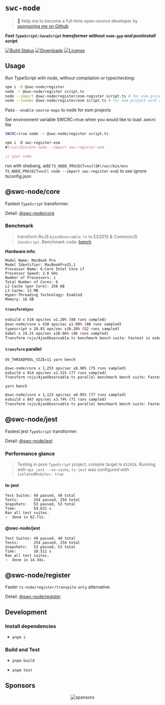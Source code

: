 # `swc-node`

> 🚀 Help me to become a full-time open-source developer by [sponsoring me on Github](https://github.com/sponsors/Brooooooklyn)

**_Fast `TypeScript/JavaScript` transformer without `node-gyp` and postinstall script_**.

<p>
  <a href="https://github.com/swc-project/swc-node/actions"><img src="https://github.com/swc-project/swc-node/workflows/CI/badge.svg" alt="Build Status" /></a>
  <a href="https://npmcharts.com/compare/@swc-node/core?minimal=true"><img src="https://img.shields.io/npm/dm/@swc-node/core.svg?sanitize=true" alt="Downloads" /></a>
  <a href="https://github.com/swc-project/swc-node/blob/master/LICENSE"><img src="https://img.shields.io/npm/l/@swc-node/core.svg?sanitize=true" alt="License" /></a>
</p>

## Usage

Run TypeScript with node, without compilation or typechecking:

```bash
npm i -D @swc-node/register
node -r @swc-node/register script.ts
node --import @swc-node/register/esm-register script.ts # for esm project with node>=20.6
node --loader @swc-node/register/esm script.ts # for esm project with node<=20.5, deprecated
```

Pass `--enable-source-maps` to node for esm projects

Set environment variable SWCRC=true when you would like to load .swcrc file

```bash
SWCRC=true node -r @swc-node/register script.ts
```

```typescript
npm i -D swc-register-esm
#!/usr/bin/env node --import swc-register-esm

// your code
```

run with shebang, add `TS_NODE_PROJECT=null`(`#!/usr/bin/env TS_NODE_PROJECT=null node --import swc-register-esm`) to use ignore tsconfig.json

## @swc-node/core

Fastest `TypeScript` transformer.

Detail: [@swc-node/core](./packages/core)

### Benchmark

> transform RxJS `AjaxObservable.ts` to ES2015 & CommonJS `JavaScript`. Benchmark code: [bench](./bench/index.ts)

**Hardware info**:

```
Model Name: MacBook Pro
Model Identifier: MacBookPro15,1
Processor Name: 6-Core Intel Core i7
Processor Speed: 2.6 GHz
Number of Processors: 1
Total Number of Cores: 6
L2 Cache (per Core): 256 KB
L3 Cache: 12 MB
Hyper-Threading Technology: Enabled
Memory: 16 GB
```

#### `transformSync`

```bash
esbuild x 510 ops/sec ±1.28% (88 runs sampled)
@swc-node/core x 438 ops/sec ±1.00% (88 runs sampled)
typescript x 28.83 ops/sec ±10.20% (52 runs sampled)
babel x 24.21 ops/sec ±10.66% (46 runs sampled)
Transform rxjs/AjaxObservable.ts benchmark bench suite: Fastest is esbuild
```

#### `transform` parallel

`UV_THREADPOOL_SIZE=11 yarn bench`

```bash
@swc-node/core x 1,253 ops/sec ±0.90% (75 runs sampled)
esbuild x 914 ops/sec ±1.31% (77 runs sampled)
Transform rxjs/AjaxObservable.ts parallel benchmark bench suite: Fastest is @swc-node/core
```

`yarn bench`

```bash
@swc-node/core x 1,123 ops/sec ±0.95% (77 runs sampled)
esbuild x 847 ops/sec ±3.74% (71 runs sampled)
Transform rxjs/AjaxObservable.ts parallel benchmark bench suite: Fastest is @swc-node/core
```

## @swc-node/jest

Fastest jest `TypeScript` transformer.

Detail: [@swc-node/jest](./packages/jest)

### Performance glance

> Testing in pure `TypeScript` project, compile target is `ES2018`.
> Running with `npx jest --no-cache`, `ts-jest` was configured with `isolatedModules: true`

#### ts-jest

```
Test Suites: 49 passed, 49 total
Tests:       254 passed, 254 total
Snapshots:   53 passed, 53 total
Time:        54.631 s
Ran all test suites.
✨  Done in 62.71s.
```

#### @swc-node/jest

```
Test Suites: 49 passed, 49 total
Tests:       254 passed, 254 total
Snapshots:   53 passed, 53 total
Time:        10.511 s
Ran all test suites.
✨  Done in 14.34s.
```

## @swc-node/register

Faster `ts-node/register/transpile-only` alternative.

Detail: [@swc-node/register](./packages/register)

## Development

### Install dependencies

- `pnpm i`

### Build and Test

- `pnpm build`

- `pnpm test`

## Sponsors

<p align="center">
  <img src="https://sponsors.lyn.one/sponsors.svg" alt="sponsors" />
</p>
